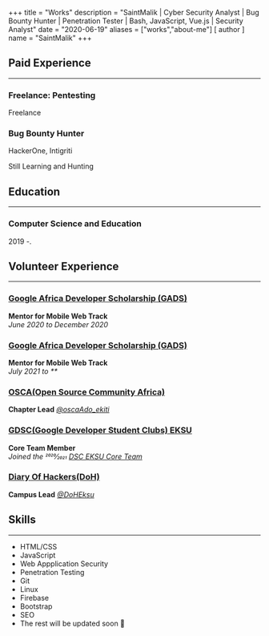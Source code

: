 +++
title = "Works"
description = "SaintMalik | Cyber Security Analyst | Bug Bounty Hunter | Penetration Tester | Bash, JavaScript, Vue.js | Security Analyst"
date = "2020-06-19"
aliases = ["works","about-me"]
[ author ] 
name = "SaintMalik"
+++

## Paid Experience
* * *
### Freelance: Pentesting
Freelance

### Bug Bounty Hunter
HackerOne, Intigriti

Still Learning and Hunting

## Education
* * *
### Computer Science and Education
2019 -.

## Volunteer Experience
* * *

### [Google Africa Developer Scholarship (GADS)](https://andela.com/alc/)

   **Mentor for Mobile Web Track**  
   _June 2020 to December 2020_

### [Google Africa Developer Scholarship (GADS)](https://andela.com/alc/)

   **Mentor for Mobile Web Track**  
   _July 2021 to **_

### [OSCA(Open Source Community Africa)](https://www.oscafrica.org/)

  **Chapter Lead** _[@oscaAdo_ekiti](https://twitter.com/oscaAdo_ekiti)_ 

### [GDSC(Google Developer Student Clubs) EKSU](https://dsc.community.dev/ekiti-state-university/)

  **Core Team Member**  
  _Joined the 2020⁄2021 [DSC EKSU Core Team](https://dsc.community.dev/ekiti-state-university/)_

###  [Diary Of Hackers(DoH)](https://diaryofhackers.com)

  **Campus Lead** _[@DoHEksu](https://diaryofhackers.com)_

## Skills 
* * *

- HTML/CSS
- JavaScript
- Web Appplication Security
- Penetration Testing
- Git
- Linux
- Firebase
- Bootstrap
- SEO
- The rest will be updated soon 👀
